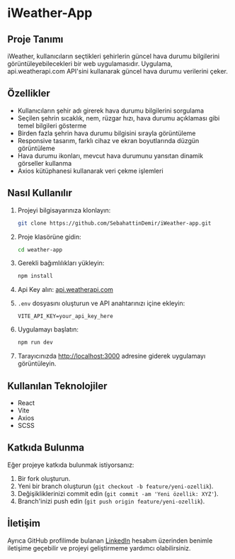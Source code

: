 # iWeather-App

## Proje Tanımı

iWeather, kullanıcıların seçtikleri şehirlerin güncel hava durumu bilgilerini görüntüleyebilecekleri bir web uygulamasıdır. Uygulama, api.weatherapi.com API'sini kullanarak güncel hava durumu verilerini çeker.

## Özellikler

- Kullanıcıların şehir adı girerek hava durumu bilgilerini sorgulama
- Seçilen şehrin sıcaklık, nem, rüzgar hızı, hava durumu açıklaması gibi temel bilgileri gösterme
- Birden fazla şehrin hava durumu bilgisini sırayla görüntüleme
- Responsive tasarım, farklı cihaz ve ekran boyutlarında düzgün görüntüleme
- Hava durumu ikonları, mevcut hava durumunu yansıtan dinamik görseller kullanma
- Axios kütüphanesi kullanarak veri çekme işlemleri

## Nasıl Kullanılır

1. Projeyi bilgisayarınıza klonlayın:

    ```bash
    git clone https://github.com/SebahattinDemir/iWeather-app.git
    ```

2. Proje klasörüne gidin:

    ```bash
    cd weather-app
    ```

3. Gerekli bağımlılıkları yükleyin:

    ```bash
    npm install
    ```

4. Api Key alın: [api.weatherapi.com](https://www.weatherapi.com/)
5. `.env` dosyasını oluşturun ve API anahtarınızı içine ekleyin:

    ```
    VITE_API_KEY=your_api_key_here
    ```

6. Uygulamayı başlatın:

    ```bash
    npm run dev
    ```

7. Tarayıcınızda [http://localhost:3000](http://localhost:3000) adresine giderek uygulamayı görüntüleyin.

## Kullanılan Teknolojiler

- React
- Vite
- Axios
- SCSS

## Katkıda Bulunma

Eğer projeye katkıda bulunmak istiyorsanız:

1. Bir fork oluşturun.
2. Yeni bir branch oluşturun (`git checkout -b feature/yeni-ozellik`).
3. Değişikliklerinizi commit edin (`git commit -am 'Yeni özellik: XYZ'`).
4. Branch'inizi push edin (`git push origin feature/yeni-ozellik`).

## İletişim

Ayrıca GitHub profilimde bulanan [LinkedIn](https://www.linkedin.com/in/sebahattindemir) hesabım üzerinden benimle iletişime geçebilir ve projeyi geliştirmeme yardımcı olabilirsiniz.

